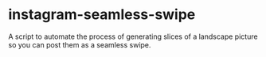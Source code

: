 # instagram-seamless-swipe
A script to automate the process of generating slices of a landscape picture so you can post them as a seamless swipe.
